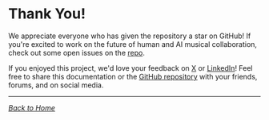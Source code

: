 # Thank You!

We appreciate everyone who has given the repository a star on GitHub! If you're excited to work on the future of human and AI musical collaboration, check out some open issues on the [repo](https://github.com/greynewell/musegpt).

If you enjoyed this project, we'd love your feedback on [X](https://x.com/greynewell) or [LinkedIn](https://www.linkedin.com/in/greynewell/)! Feel free to share this documentation or the [GitHub repository](https://github.com/greynewell/musegpt) with your friends, forums, and on social media.

---

*[Back to Home](index.md)*